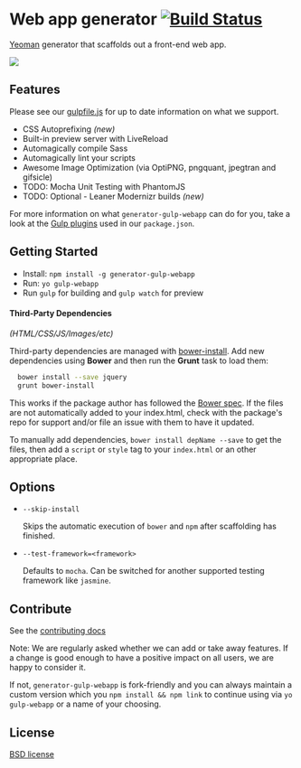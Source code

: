 # Web app generator [![Build Status](https://secure.travis-ci.org/yeoman/generator-gulp-webapp.png?branch=master)](http://travis-ci.org/yeoman/generator-gulp-webapp)

[Yeoman](http://yeoman.io) generator that scaffolds out a front-end web app.

![](http://i.imgur.com/rwDYkQy.png)

## Features

Please see our [gulpfile.js](https://github.com/yeoman/generator-gulp-webapp/blob/master/app/templates/gulpfile.js) for up to date information on what we support.

* CSS Autoprefixing *(new)*
* Built-in preview server with LiveReload
* Automagically compile Sass
* Automagically lint your scripts
* Awesome Image Optimization (via OptiPNG, pngquant, jpegtran and gifsicle)
* TODO: Mocha Unit Testing with PhantomJS
* TODO: Optional - Leaner Modernizr builds *(new)*

For more information on what `generator-gulp-webapp` can do for you, take a look at the [Gulp plugins](https://github.com/yeoman/generator-gulp-webapp/blob/master/app/templates/_package.json) used in our `package.json`.


## Getting Started

- Install: `npm install -g generator-gulp-webapp`
- Run: `yo gulp-webapp`
- Run `gulp` for building and `gulp watch` for preview


#### Third-Party Dependencies

*(HTML/CSS/JS/Images/etc)*

Third-party dependencies are managed with [bower-install](https://github.com/stephenplusplus/grunt-bower-install). Add new dependencies using **Bower** and then run the **Grunt** task to load them:

```bash
  bower install --save jquery
  grunt bower-install
```

This works if the package author has followed the [Bower spec](https://github.com/bower/bower.json-spec). If the files are not automatically added to your index.html, check with the package's repo for support and/or file an issue with them to have it updated.

To manually add dependencies, `bower install depName --save` to get the files, then add a `script` or `style` tag to your `index.html` or an other appropriate place.


## Options

* `--skip-install`

  Skips the automatic execution of `bower` and `npm` after scaffolding has finished.

* `--test-framework=<framework>`

  Defaults to `mocha`. Can be switched for another supported testing framework like `jasmine`.


## Contribute

See the [contributing docs](https://github.com/yeoman/yeoman/blob/master/contributing.md)

Note: We are regularly asked whether we can add or take away features. If a change is good enough to have a positive impact on all users, we are happy to consider it.

If not, `generator-gulp-webapp` is fork-friendly and you can always maintain a custom version which you `npm install && npm link` to continue using via `yo gulp-webapp` or a name of your choosing.


## License

[BSD license](http://opensource.org/licenses/bsd-license.php)
